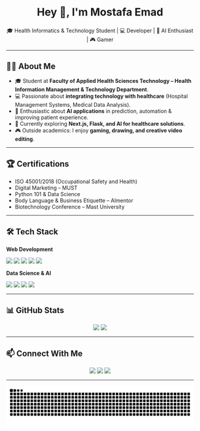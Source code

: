 <h1 align="center">Hey 👋, I'm Mostafa Emad</h1>

###

<p align="center">🎓 Health Informatics & Technology Student | 💻 Developer | 🤖 AI Enthusiast | 🎮 Gamer</p>

---

## 👨‍💻 About Me
- 🎓 Student at **Faculty of Applied Health Sciences Technology – Health Information Management & Technology Department**.  
- 💻 Passionate about **integrating technology with healthcare** (Hospital Management Systems, Medical Data Analysis).  
- 🤖 Enthusiastic about **AI applications** in prediction, automation & improving patient experience.  
- 🌱 Currently exploring **Next.js, Flask, and AI for healthcare solutions**.  
- 🎮 Outside academics: I enjoy **gaming, drawing, and creative video editing**.  

---

## 🏆 Certifications
- ISO 45001/2018 (Occupational Safety and Health)  
- Digital Marketing – MUST  
- Python 101 & Data Science  
- Body Language & Business Etiquette – Almentor  
- Biotechnology Conference – Mast University  

---

## 🛠️ Tech Stack

**Web Development**  
<div align="left">
  <img src="https://cdn.jsdelivr.net/gh/devicons/devicon/icons/javascript/javascript-original.svg" height="40"/>
  <img src="https://cdn.jsdelivr.net/gh/devicons/devicon/icons/typescript/typescript-original.svg" height="40"/>
  <img src="https://cdn.jsdelivr.net/gh/devicons/devicon/icons/react/react-original.svg" height="40"/>
  <img src="https://cdn.jsdelivr.net/gh/devicons/devicon/icons/nextjs/nextjs-original.svg" height="40"/>
  <img src="https://cdn.jsdelivr.net/gh/devicons/devicon/icons/nodejs/nodejs-original.svg" height="40"/>
</div>

**Data Science & AI**  
<div align="left">
  <img src="https://cdn.jsdelivr.net/gh/devicons/devicon/icons/python/python-original.svg" height="40"/>
  <img src="https://cdn.jsdelivr.net/gh/devicons/devicon/icons/numpy/numpy-original.svg" height="40"/>
  <img src="https://cdn.jsdelivr.net/gh/devicons/devicon/icons/pytorch/pytorch-original.svg" height="40"/>
  <img src="https://cdn.jsdelivr.net/gh/devicons/devicon/icons/tensorflow/tensorflow-original.svg" height="40"/>
</div>

---

## 📊 GitHub Stats
<div align="center">
  <img src="https://github-readme-stats.vercel.app/api?username=mostafa93205&show_icons=true&theme=dracula" height="160"/>
  <img src="https://github-readme-stats.vercel.app/api/top-langs?username=mostafa93205&layout=compact&theme=dracula" height="160"/>
</div>

---

## 📫 Connect With Me
<div align="center">
  <a href="mailto:mostafaemad@gmail.com"><img src="https://img.shields.io/badge/Email-D14836?style=for-the-badge&logo=gmail&logoColor=white"/></a>
  <a href="https://linkedin.com/in/mostafaemad"><img src="https://img.shields.io/badge/LinkedIn-0077B5?style=for-the-badge&logo=linkedin&logoColor=white"/></a>
  <a href="https://github.com/mostafa93205"><img src="https://img.shields.io/badge/GitHub-333333?style=for-the-badge&logo=github&logoColor=white"/></a>
</div>

---

<img src="https://raw.githubusercontent.com/mostafa93205/mostafa93205/output/snake.svg" alt="Snake animation"/>

